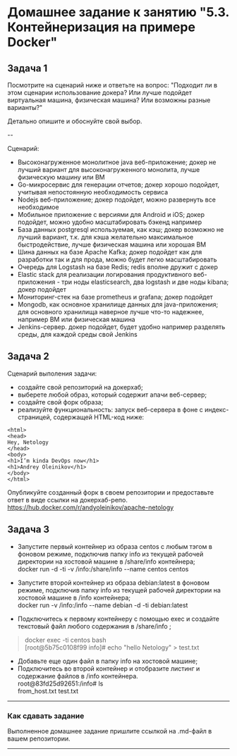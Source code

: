 # Домашнее задание к занятию "5.3. Контейнеризация на примере Docker"

## Задача 1 

Посмотрите на сценарий ниже и ответьте на вопрос:
"Подходит ли в этом сценарии использование докера? Или лучше подойдет виртуальная машина, физическая машина? Или возможны разные варианты?"

Детально опишите и обоснуйте свой выбор.

--

Сценарий:

- Высоконагруженное монолитное java веб-приложение; докер не лучший вариант для высоконагруженного монолита, лучше физическую машину или ВМ 
- Go-микросервис для генерации отчетов; докер хорошо подойдет, учитывая непостоянную необходимость сервиса
- Nodejs веб-приложение; докер подойдет, можно развернуть все необходимое
- Мобильное приложение c версиями для Android и iOS;  докер подойдет, можно удобно масштабировать бэкенд например
- База данных postgresql используемая, как кэш; докер возможно не лучший вариант, т.к. для кэша желательно максимальное быстродействие, лучше физическая машина или хорошая ВМ
- Шина данных на базе Apache Kafka; докер подойдет как для разработки так и для прода, можно будет легко масштабировать
- Очередь для Logstash на базе Redis; redis вполне дружит с докер
- Elastic stack для реализации логирования продуктивного веб-приложения - три ноды elasticsearch, два logstash и две ноды kibana; докер подойдет 
- Мониторинг-стек на базе prometheus и grafana; докер подойдет
- Mongodb, как основное хранилище данных для java-приложения; для основного хранилища наверное лучше что-то надежнее, например ВМ или физическая машина
- Jenkins-сервер. докер подойдет, будет удобно например разделять среды, для каждой среды свой Jenkins

## Задача 2 

Сценарий выполения задачи:

- создайте свой репозиторий на докерхаб; 
- выберете любой образ, который содержит апачи веб-сервер;
- создайте свой форк образа;
- реализуйте функциональность: 
запуск веб-сервера в фоне с индекс-страницей, содержащей HTML-код ниже: 
```
<html>
<head>
Hey, Netology
</head>
<body>
<h1>I’m kinda DevOps now</h1>
<h1>Andrey Oleinikov</h1>
</body>
</html>
```
Опубликуйте созданный форк в своем репозитории и предоставьте ответ в виде ссылки на докерхаб-репо.  
https://hub.docker.com/r/andyoleinikov/apache-netology


## Задача 3 

- Запустите первый контейнер из образа centos c любым тэгом в фоновом режиме, подключив папку info из текущей рабочей директории на хостовой машине в /share/info контейнера;  
docker run  -d -ti -v /info:/share/info  --name centos centos

- Запустите второй контейнер из образа debian:latest в фоновом режиме, подключив папку info из текущей рабочей директории на хостовой машине в /info контейнера;  
docker run -v /info:/info --name debian -d -ti debian:latest
- Подключитесь к первому контейнеру с помощью exec и создайте текстовый файл любого содержания в /share/info ;  
>docker exec -ti centos bash  
[root@5b75c0108f99 info]# echo "hello Netology" > test.txt  

- Добавьте еще один файл в папку info на хостовой машине;
- Подключитесь во второй контейнер и отобразите листинг и содержание файлов в /info контейнера.  
root@83fd25d92651:/info# ls  
from_host.txt  test.txt


---

### Как cдавать задание

Выполненное домашнее задание пришлите ссылкой на .md-файл в вашем репозитории.

---
